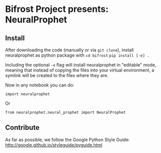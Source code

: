 # Bifrost Project presents: NeuralProphet
## Install
After downloading the code (manually or via `git clone`), install neuralprophet as python package with
`cd bifrost`
`pip install [-e] .`

Including the optional `-e` flag will install neuralprophet in "editable" mode, meaning that instead of copying the files into your virtual environment, a symlink will be created to the files where they are.

Now in any notebook you can do:

`import neuralprophet`

Or

`from neuralprophet.neural_prophet import NeuralProphet`


## Contribute
As far as possible, we follow the Google Python Style Guide:
http://google.github.io/styleguide/pyguide.html
